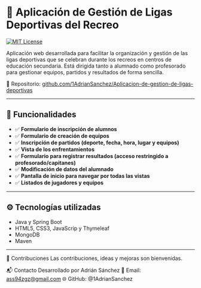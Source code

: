 # 🏅 Aplicación de Gestión de Ligas Deportivas del Recreo

[![MIT License](https://img.shields.io/badge/license-MIT-blue.svg)](LICENSE)

Aplicación web desarrollada para facilitar la organización y gestión de las ligas deportivas que se celebran durante los recreos en centros de educación secundaria. Está dirigida tanto a alumnado como profesorado para gestionar equipos, partidos y resultados de forma sencilla.

🔗 Repositorio: [github.com/1AdrianSanchez/Aplicacion-de-gestion-de-ligas-deportivas](https://github.com/1AdrianSanchez/Aplicacion-de-gestion-de-ligas-deportivas)

---

## 📌 Funcionalidades

- ✅ **Formulario de inscripción de alumnos**
- ✅ **Formulario de creación de equipos**
- ✅ **Inscripción de partidos (deporte, fecha, hora, lugar y equipos)**
- ✅ **Vista de los enfrentamientos**
- ✅ **Formulario para registrar resultados (acceso restringido a profesorado/capitanes)**
- ✅ **Modificación de datos del alumnado**
- ✅ **Pantalla de inicio para navegar por todas las vistas**
- ✅ **Listados de jugadores y equipos**

---

## ⚙️ Tecnologías utilizadas

- Java y Spring Boot
- HTML5, CSS3, JavaScrip y Thymeleaf
- MongoDB
- Maven

---

🤝 Contribuciones
Las contribuciones, ideas y mejoras son bienvenidas.

📬 Contacto
Desarrollado por Adrián Sánchez
📧 Email: ass94zgz@gmail.com
🌐 GitHub: @1AdrianSanchez
